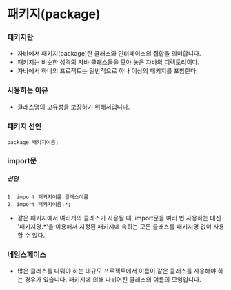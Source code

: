 # 패키지(package)
### 패키지란
+ 자바에서 패키지(package)란 클래스와 인터페이스의 집합을 의미합니다.
+ 패키지는 비슷한 성격의 자바 클래스들을 모아 놓은 자바의 디렉토리이다.
+ 자바에서 하나의 프로젝트는 일반적으로 하나 이상의 패키지를 포함한다.
### 사용하는 이유
+ 클래스명의 고유성을 보장하기 위해서입니다.
### 패키지 선언
```
package 패키지이름;
```
### import문
##### 선언
```
1. import 패키지이름.클래스이름
2. import 패키지이름.*;
```
+ 같은 패키지에서 여러개의 클래스가 사용될 때, import문을 여러 번 사용하는 대신 '패키지명.*'을 이용해서 지정된 패키지에 속하는 모든 클래스를 패키지명 없이 사용할 수 있다.
### 네임스페이스
+ 많은 클래스를 다뤄야 하는 대규모 프로젝트에서 이름이 같은 클래스를 사용해야 하는 경우가 있습니다. 패키지에 의해 나뉘어진 클래스의 이름의 모임입니다.

